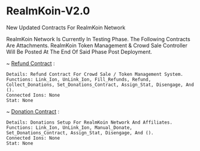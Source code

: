 # RealmKoin-V2.0
New Updated Contracts For RealmKoin Network

RealmKoin Network Is Currently In Testing Phase. The Following Contracts Are Attachments.
RealmKoin Token Management & Crowd Sale Controller Will Be Posted At The End Of Said Phase Post Deployment.

~ [Refund Contract](./RealmKoin_Refund.sol) :
  
  ```
  Details: Refund Contract For Crowd Sale / Token Management System.
  Functions: Link_Ion, UnLink_Ion, Fill_Refunds, Refund, Collect_Donations, Set_Donations_Contract, Assign_Stat, Disengage, And ().
  Connected Ions: None
  Stat: None
  ```
  
~ [Donation Contract](./RealmKoin_Donation.sol) :
  
  ```
  Details: Donations Setup For RealmKoin Network And Affiliates.
  Functions: Link_Ion, UnLink_Ion, Manual_Donate, Set_Donations_Contract, Assign_Stat, Disengage, And ().
  Connected Ions: None
  Stat: None
  ```
 
